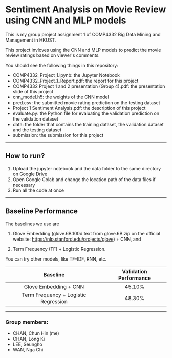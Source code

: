 # Sentiment Analysis on Movie Review using CNN and MLP models

This is my group project assignment 1 of COMP4332 Big Data Mining and Management in HKUST.

This project invloves using the CNN and MLP models to predict the movie review ratings based on viewer's comments.

You should see the following things in this repository:

* COMP4332_Project_1.ipynb: the Jupyter Notebook
* COMP4332_Project_1_Report.pdf: the report for this project
* COMP4332 Project 1 and 2 presentation (Group 4).pdf: the presentation slide of this project
* cnn_model.h5: the weights of the CNN model
* pred.csv: the submitted movie rating prediction on the testing dataset
* Project 1 Sentiment Analysis.pdf: the description of this project
* evaluate.py: the Python file for evaluating the validation prediction on the validation dataset
* data: the folder that contains the training dataset, the validation dataset and the testing dataset
* submission: the submission for this project

---

## How to run?

1. Upload the jupyter notebook and the data folder to the same directory on Google Drive
2. Open Google Colab and change the location path of the data files if necessary
3. Run all the code at once

---

## Baseline Performance

The baselines we use are 

1) Glove Embedding (glove.6B.100d.text from glove.6B.zip on the official website: https://nlp.stanford.edu/projects/glove) + CNN, and 

2) Term Frequency (TF) + Logistic Regression. 

You can try other models, like TF-IDF, RNN, etc.

|               Baseline               | Validation Performance |
|:------------------------------------:|:----------------------:|
|         Glove Embedding + CNN        |         45.10%         |
| Term Frequency + Logistic Regression |         48.30%         |

---

### Group members:

* CHAN, Chun Hin (me)
* CHAN, Long Ki
* LEE, Seungho
* WAN, Nga Chi